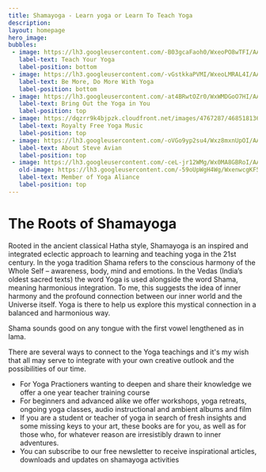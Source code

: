 ```yaml
---
title: Shamayoga - Learn yoga or Learn To Teach Yoga
description:
layout: homepage
hero_image:
bubbles:
 - image: https://lh3.googleusercontent.com/-B03gcaFaoh0/WxeoPO8wTFI/AAAAAAAAA7E/gZ2-m6l-PTYJpvfIAwiGhLGsd28oLq3GwCJoC/w530-h707-n-e30/webphotos4.jpg
   label-text: Teach Your Yoga
   label-position: bottom
 - image: https://lh3.googleusercontent.com/-vGstkkaPVMI/WxeoLMRAL4I/AAAAAAAAA60/uzeUG42g1W4RLd_NpFT5p5HG76vVZYuZwCJoC/s0-e30/webphotos11.jpg
   label-text: Be More, Do More With Yoga
   label-position: bottom
 - image: https://lh3.googleusercontent.com/-at4BRwtOZr0/WxWMDGoO7HI/AAAAAAAAA4Q/W232tLCfbmom6Tc8AjyQC6ozUL0nWvtUgCJoC/w530-h398-n-e30/webphotos12.jpg
   label-text: Bring Out the Yoga in You
   label-position: top
 - image: https://dqzrr9k4bjpzk.cloudfront.net/images/4767287/468518136.jpg
   label-text: Royalty Free Yoga Music
   label-position: top
 - image: https://lh3.googleusercontent.com/-oVGo9yp2su4/Wxz8mxnUpOI/AAAAAAAAA_w/iYHBa8ZcpCIxM16uhXvvqQLYf5rh-kWfwCJoC/w530-h530-n-e30/lotusSteve.png
   label-text: About Steve Avian
   label-position: top
 - image: https://lh3.googleusercontent.com/-ceL-jr12WMg/Wx0MA8GBRoI/AAAAAAAABBI/Hi4Powlp47EVwzYh2s7s4JeWfMihsbDSQCJoC/w530-h675-n/yogaallianace.png
   old-image: https://lh3.googleusercontent.com/-59oUpWgH4Wg/WxenwcgKF5I/AAAAAAAAA6g/RjwVMtRFp3IaLvwFCvc6DT8dhXCw51BTACJoC/w530-h764-n-e30/Sunpidgeon%2Bpose.jpg
   label-text: Member of Yoga Aliance
   label-position: top
---
```



<div id="roots">
<h1>The Roots of Shamayoga</h1>
<p>Rooted in the ancient classical Hatha style, Shamayoga is an inspired and integrated eclectic approach to learning and teaching yoga in the 21st century.
In the yoga tradition Shama refers to the conscious harmony of the Whole Self – awareness, body, mind and emotions. In the Vedas (India’s oldest sacred texts) the word Yoga is used alongside the word Shama, meaning harmonious integration. To me, this suggests the idea of inner harmony and the profound connection between our inner world and the Universe itself. Yoga is there to help us explore this mystical connection in a balanced and harmonious way.</p>
<p>Shama sounds good on any tongue with the first vowel lengthened as in lama.</p>
<p>There are several ways to connect to the Yoga teachings and it's my wish that all may serve to integrate with your own creative outlook and the possibilities of our time.</p>

</div>
<ul id="shama-offer">
<li>For Yoga Practioners wanting to deepen and share their knowledge we offer a one year teacher training course</li>
<li>For beginners and advanced alike we offer workshops, yoga retreats, ongoing yoga classes, audio instructional and ambient albums and film</li>
<li>If you are a student or teacher of yoga in search of fresh insights and some missing keys to your art, these books are for you, as well as for those who, for whatever reason are irresistibly drawn to inner adventures.</li>
<li>You can subscribe to our free newsletter to receive inspirational articles, downloads and updates on shamayoga activities</li>
</ul>
